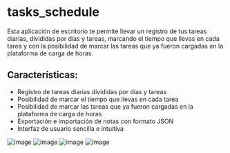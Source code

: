 # tasks_schedule
Esta aplicación de escritorio te permite llevar un registro de tus tareas diarias, divididas por días y tareas, marcando el tiempo que llevas en cada tarea y con la posibilidad de marcar las tareas que ya fueron cargadas en la plataforma de carga de horas. 

## Características:

* Registro de tareas diarias divididas por días y tareas
* Posibilidad de marcar el tiempo que llevas en cada tarea
* Posibilidad de marcar las tareas que ya fueron cargadas en la plataforma de carga de horas
* Exportación e importación de notas con formato JSON
* Interfaz de usuario sencilla e intuitiva

![image](https://github.com/Nitram13E/tasks_schedule/assets/53955428/47150e68-c66f-47c5-a007-f8b1b6da8929)
![image](https://github.com/Nitram13E/tasks_schedule/assets/53955428/7a329e8f-3818-4a29-9435-0bcb2551c8e3)
![image](https://github.com/Nitram13E/tasks_schedule/assets/53955428/3f9f9f56-0477-44d9-813f-0a28900dc571)
![image](https://github.com/Nitram13E/tasks_schedule/assets/53955428/13c71632-d90b-4bff-b80e-396e20fc6722)
